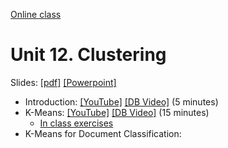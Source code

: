 [Online class](../../online_class.md) 

# Unit 12.  Clustering

Slides:  [[pdf]](../../lectures/Lect12_Clustering.pdf)  [[Powerpoint]](../../lectures/Lect12_Clustering.pptx) 

* Introduction: [[YouTube]](https://youtu.be/8wiAFL7yEfE) [[DB Video]](https://www.dropbox.com/s/mfpmi86hffvveey/Intro.mp4) (5 minutes)    
* K-Means: [[YouTube]](https://youtu.be/eyM0q3xE5qk) [[DB Video]](https://www.dropbox.com/s/uto775j3aj7we7d/kmeans.mp4) (15 minutes)    
    * [In class exercises](../cluster_inclass.ipynb)
* K-Means for Document Classification: 


